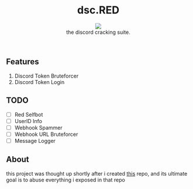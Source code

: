 <h1 align="center">
  dsc.RED
</h1>

<p align="center">
  <img src="https://raw.githubusercontent.com/13-05/discord.RED/main/images/dsc.RED.png"/><br />
  the discord cracking suite.
</p>

<br />

## Features
1) Discord Token Bruteforcer
2) Discord Token Login

## TODO
- [ ] Red Selfbot
- [ ] UserID Info
- [ ] Webhook Spammer
- [ ] Webhook URL Bruteforcer
- [ ] Message Logger

## About
this project was thought up shortly after i created [this](https://github.com/13-05/disc-python-hacks) repo, and its ultimate goal is to abuse everything i exposed in that repo
